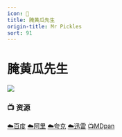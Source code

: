 ```yaml
---
icon: 🥒
title: 腌黄瓜先生
origin-title: Mr Pickles
sort: 91
---
```

# 腌黄瓜先生

![](/assets/image/%E6%9C%AA%E6%A0%87%E9%A2%98-1.jpg)

### 📺 资源 <Badge type="tip" text="YYeTs人人字幕组" />

[☁️百度](https://pan.baidu.com/s/1G5ueHMBVhvzwQj9k04_aiw?pwd=hthw#list/path=%2F) [☁️阿里](https://www.alipan.com/s/n5WrbAhqn6k) [☁️夸克](https://pan.quark.cn/s/9aef4e80b855) [☁️迅雷](https://pan.xunlei.com/s/VOO6m-HRrot0Lpl1JZzdg_J4A1?pwd=7np9#) [📺MDpan](https://pan.mdsub.top/%E8%85%8C%E9%BB%84%E7%93%9C%E5%85%88%E7%94%9F)
